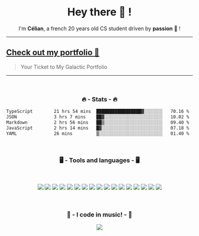 <h1 align="center">Hey there 👋 !</h1>

<p align="center">I'm <b>Célian</b>, a french 20 years old CS student driven by <b>passion</b> 👀 !</p>

***

## <a href="https://celian.cloud">Check out my portfolio 🚀</a>
> Your Ticket to My Galactic Portfolio

***

</br>

<h3 align="center">🔥 - Stats - 🔥</h3>

<!--START_SECTION:waka-->

```txt
TypeScript        21 hrs 54 mins  █████████████████▓░░░░░░░   70.16 %
JSON              3 hrs 7 mins    ██▓░░░░░░░░░░░░░░░░░░░░░░   10.02 %
Markdown          2 hrs 56 mins   ██▒░░░░░░░░░░░░░░░░░░░░░░   09.40 %
JavaScript        2 hrs 14 mins   █▓░░░░░░░░░░░░░░░░░░░░░░░   07.18 %
YAML              26 mins         ▒░░░░░░░░░░░░░░░░░░░░░░░░   01.40 %
```

<!--END_SECTION:waka-->

</br>

<h3 align="center">🖥️ - Tools and languages - 🖥️</h3>
</br>
<p align="center"> 
  <img src="https://img.shields.io/badge/JavaScript-323330?style=for-the-badge&logo=javascript&logoColor=F7DF1E"/> 
  <img src="https://img.shields.io/badge/TypeScript-007ACC?style=for-the-badge&logo=typescript&logoColor=white"/> 
  <img src="https://img.shields.io/badge/Node.js-43853D?style=for-the-badge&logo=node.js&logoColor=white"/> 
  <img src="https://img.shields.io/badge/React-20232A?style=for-the-badge&logo=react&logoColor=61DAFB"/> 
  <img src="https://img.shields.io/badge/React_Native-20232A?style=for-the-badge&logo=react&logoColor=61DAFB"/> 
  <img src="https://img.shields.io/badge/Vue.js-35495E?style=for-the-badge&logo=vue.js&logoColor=4FC08D"/> 
  <img src="https://img.shields.io/badge/Unity-100000?style=for-the-badge&logo=unity&logoColor=white"/> 
  <img src="https://img.shields.io/badge/Flask-000000?style=for-the-badge&logo=flask&logoColor=white"/> 
  <img src="https://img.shields.io/badge/PHP-777BB4?style=for-the-badge&logo=php&logoColor=white"/> 
  <img src="https://img.shields.io/badge/Java-ED8B00?style=for-the-badge&logo=java&logoColor=white"/> 
  <img src="https://img.shields.io/badge/C%23-239120?style=for-the-badge&logo=c-sharp&logoColor=white"/> 
  <img src="https://img.shields.io/badge/C-00599C?style=for-the-badge&logo=c&logoColor=white"/> 
  <img src="https://img.shields.io/badge/MySQL-00000F?style=for-the-badge&logo=mysql&logoColor=white"/> 
  <img src="https://img.shields.io/badge/Shell_Script-121011?style=for-the-badge&logo=gnu-bash&logoColor=white"/> 
  <img src="https://img.shields.io/badge/Python-14354C?style=for-the-badge&logo=python&logoColor=white"/> 
  <img src="https://img.shields.io/badge/HTML5-E34F26?style=for-the-badge&logo=html5&logoColor=white"/> 
  <img src="https://img.shields.io/badge/CSS3-1572B6?style=for-the-badge&logo=css3&logoColor=white"/> 
</p>

</br>

<h3 align="center">🎹 - I code in music! - 🎹</h3>

<p align="center">
 <img src="https://spotify-github-profile.vercel.app/api/view?uid=f8t9vent1fukbzcl5634dsw12&cover_image=true&theme=novatorem" />
</p>

